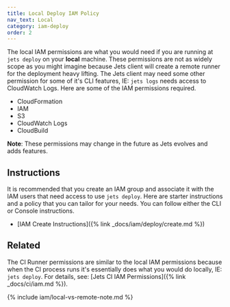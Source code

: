 ```yaml
---
title: Local Deploy IAM Policy
nav_text: Local
category: iam-deploy
order: 2
---
```


The local IAM permissions are what you would need if you are running at `jets deploy` on your **local** machine. These permissions are not as widely scope as you might imagine because Jets client will create a remote runner for the deployment heavy lifting. The Jets client may need some other permission for some of it's CLI features, IE: `jets logs` needs access to CloudWatch Logs. Here are some of the IAM permissions required.

* CloudFormation
* IAM
* S3
* CloudWatch Logs
* CloudBuild

**Note**: These permissions may change in the future as Jets evolves and adds features.

## Instructions

It is recommended that you create an IAM group and associate it with the IAM users that need access to use `jets deploy`.  Here are starter instructions and a policy that you can tailor for your needs. You can follow either the CLI or Console instructions.

* [IAM Create Instructions]({% link _docs/iam/deploy/create.md %})

## Related

The CI Runner permissions are similar to the local IAM permissions because when the CI process runs it's essentially does what you would do locally, IE: `jets deploy`. For details, see: [Jets CI IAM Permissions]({% link _docs/ci/iam.md %}).

{% include iam/local-vs-remote-note.md %}